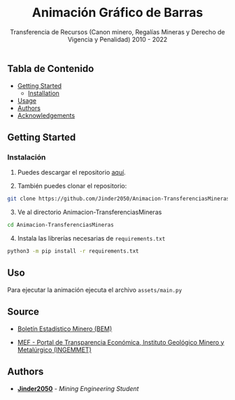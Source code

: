 <br/>
<p align="center">
  <h1 align="center">Animación Gráfico de Barras</h1>

  <p align="center">
    Transferencia de Recursos (Canon minero, Regalías Mineras y Derecho de Vigencia y Penalidad) 2010 - 2022
    <br/>
    <br/>
  </p>
</p>



## Tabla de Contenido

* [Getting Started](#getting-started)
  * [Installation](#installation)
* [Usage](#usage)
* [Authors](#authors)
* [Acknowledgements](#acknowledgements)

## Getting Started


### Instalación

1. Puedes descargar el repositorio [aquí](https://github.com/Jinder2050/Animacion-TransferenciasMineras/archive/refs/heads/main.zip).

2. También puedes clonar el repositorio:

```sh
git clone https://github.com/Jinder2050/Animacion-TransferenciasMineras.git
```

3. Ve al directorio Animacion-TransferenciasMineras
```sh
cd Animacion-TransferenciasMineras
```

4. Instala las librerías necesarias de `requirements.txt`

```sh
python3 -m pip install -r requirements.txt
```

## Uso

Para ejecutar la animación ejecuta el archivo `assets/main.py`

## Source
* [Boletín Estadístico Minero (BEM)](https://www.gob.pe/minem)

* [MEF - Portal de Transparencia Económica, Instituto Geológico Minero y Metalúrgico (INGEMMET)](https://www.mef.gob.pe/es/?option=com_content&language=es-ES&Itemid=100143&lang=es-ES&view=category&id=661)


## Authors

* **[Jinder2050](https://github.com/Jinder2050)** - *Mining Engineering Student* 

